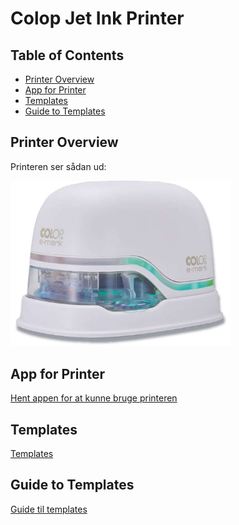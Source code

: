 # Colop Jet Ink Printer

## Table of Contents
- [Printer Overview](#printer-overview)
- [App for Printer](#app-for-printer)
- [Templates](#templates)
- [Guide to Templates](#guide-to-templates)

## Printer Overview

Printeren ser sådan ud:

<img src="./p1130430_large.jpg" alt="Colop Jet Ink Printer" width="70%">

## App for Printer

[Hent appen for at kunne bruge printeren](https://www.colop.com/en_eur/mobile-printing/the-e-mark/app-software)

## Templates

[Templates](https://www.colop.com/en_eur/mobile-printing/the-e-mark/templates)

## Guide to Templates

[Guide til templates](https://colop-emark.zendesk.com/hc/en-150/articles/6064143568669-How-can-I-use-the-additional-templates-from-the-website)
